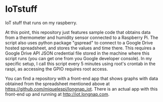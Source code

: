# IoTstuff

IoT stuff that runs on my raspberry.

At this point, this repository just features sample code that obtains data from a thermometer and humidity sensor connected to a Raspberry Pi. The script also uses python package "gspread" to connect to a Google Drive hosted spreadsheet, and stores the values and time there. This requires a Google Drive API JSON credential file stored in the machine where this script runs (you can get one from you Google developer console). In my specific setup, I call this script every 5 minutes using root's crontab in the raspi, as accessing the GPIO requires root access.

You can find a repository with a front-end app that shows graphs with data obtained from the spreadsheet mentioned above at https://github.com/miquelespi/longnap_iot. There is an actual app with this front-end up and running at http://iot.longnap.com.
